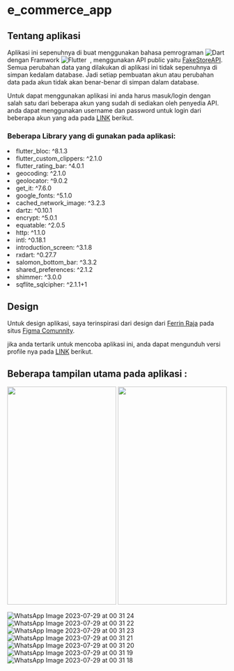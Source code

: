 # e_commerce_app
## Tentang aplikasi
Aplikasi ini sepenuhnya di buat menggunakan bahasa pemrograman ![Dart](https://img.shields.io/badge/-Dart-05122A?style=flat&logo=dart&logoColor=007ACC)&nbsp; dengan Framwork ![Flutter](https://img.shields.io/badge/-Flutter-05122A?style=flat&logo=flutter&logoColor=007ACC)&nbsp; , menggunakan API public yaitu [FakeStoreAPI](https://github.com/keikaavousi/fake-store-api).
Semua perubahan data yang dilakukan di aplikasi ini tidak sepenuhnya di simpan kedalam database. Jadi setiap pembuatan akun atau perubahan data pada akun tidak akan benar-benar di simpan dalam database.

Untuk dapat menggunakan aplikasi ini anda harus masuk/login dengan salah satu dari beberapa akun yang sudah di sediakan oleh penyedia API. anda dapat menggunakan username dan password untuk login dari beberapa akun yang ada pada [LINK](https://fakestoreapi.com/users) berikut. 

### Beberapa Library yang di gunakan pada aplikasi:
<li>flutter_bloc: ^8.1.3</li>
<li>flutter_custom_clippers: ^2.1.0</li>
<li>flutter_rating_bar: ^4.0.1</li> 
<li>geocoding: ^2.1.0</li> 
<li>geolocator: ^9.0.2</li> 
<li>get_it: ^7.6.0</li> 
<li>google_fonts: ^5.1.0</li> 
<li>cached_network_image: ^3.2.3</li>
<li>dartz: ^0.10.1</li>
<li>encrypt: ^5.0.1</li>
<li>equatable: ^2.0.5</li>
<li>http: ^1.1.0</li>
<li>intl: ^0.18.1</li>
<li>introduction_screen: ^3.1.8</li>
<li>rxdart: ^0.27.7</li>
<li>salomon_bottom_bar: ^3.3.2</li>
<li>shared_preferences: ^2.1.2</li>
<li>shimmer: ^3.0.0</li>
<li>sqflite_sqlcipher: ^2.1.1+1</li>

## Design 
Untuk design aplikasi, saya terinspirasi dari design dari [Ferrin Raja](https://www.figma.com/@ferrin) pada situs [Figma Comunnity](https://www.figma.com/).

jika anda tertarik untuk mencoba aplikasi ini, anda dapat mengunduh versi profile nya pada [LINK](https://drive.google.com/file/d/13zB0VfvbTD5QJyHJ95YF2HbRJJ6aejT7/view?usp=sharing) berikut.

## Beberapa tampilan utama pada aplikasi :
<img src="https://github.com/Angga-Nugraha/e_commerce_app/assets/76716099/93ccc910-9e13-4b74-8e9d-eb66c1e39a46" width="250" height="500">
<img src="https://github.com/Angga-Nugraha/e_commerce_app/assets/76716099/f5a4fc61-5e69-4d35-8251-65036380c17f" width="250" height="500">

![WhatsApp Image 2023-07-29 at 00 31 24](https://github.com/Angga-Nugraha/e_commerce_app/assets/76716099/53d2c781-79e6-4caa-b28b-c1d75170eafd)
![WhatsApp Image 2023-07-29 at 00 31 22](https://github.com/Angga-Nugraha/e_commerce_app/assets/76716099/628a02eb-f06d-4b9c-98b9-f0d9e141cf31)
![WhatsApp Image 2023-07-29 at 00 31 23](https://github.com/Angga-Nugraha/e_commerce_app/assets/76716099/062dddaa-daf7-440a-955b-0b1f90358d62)
![WhatsApp Image 2023-07-29 at 00 31 21](https://github.com/Angga-Nugraha/e_commerce_app/assets/76716099/5f9c0b5c-ef14-472d-b8b2-80cdefc4a981)
![WhatsApp Image 2023-07-29 at 00 31 20](https://github.com/Angga-Nugraha/e_commerce_app/assets/76716099/9ae270dc-fcc6-450a-8759-93dec0543c69)
![WhatsApp Image 2023-07-29 at 00 31 19](https://github.com/Angga-Nugraha/e_commerce_app/assets/76716099/f2b403f8-07c6-462b-b703-657229a0422f)
![WhatsApp Image 2023-07-29 at 00 31 18](https://github.com/Angga-Nugraha/e_commerce_app/assets/76716099/177f4917-0dea-4d40-ade2-fc10c8f98fa1)
